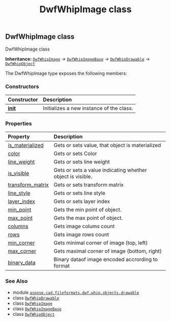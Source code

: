 ﻿---
title: DwfWhipImage class
second_title: Aspose.CAD for Python via .NET API References
description: 
type: docs
weight: 80
url: /aspose.cad.fileformats.dwf.whip.objects.drawable/dwfwhipimage/
is_root: false
---

## DwfWhipImage class

DwfWhipImage class



**Inheritance:** [`DwfWhipImage`](/cad/python-net/aspose.cad.fileformats.dwf.whip.objects.drawable/dwfwhipimage) → 
[`DwfWhipImageBase`](/cad/python-net/aspose.cad.fileformats.dwf.whip.objects.drawable/dwfwhipimagebase) → 
[`DwfWhipDrawable`](/cad/python-net/aspose.cad.fileformats.dwf.whip.objects.drawable/dwfwhipdrawable) → 
[`DwfWhipObject`](/cad/python-net/aspose.cad.fileformats.dwf.whip.objects/dwfwhipobject)



The DwfWhipImage type exposes the following members:

### Constructors
| Constructor | Description |
| :- | :- |
| [__init__](/cad/python-net/aspose.cad.fileformats.dwf.whip.objects.drawable/dwfwhipimage/__init__/#int) | Initializes a new instance of the  class. |


### Properties
| Property | Description |
| :- | :- |
| [is_materialized](/cad/python-net/aspose.cad.fileformats.dwf.whip.objects.drawable/dwfwhipimage/is_materialized) | Gets or sets value, that object is materialized |
| [color](/cad/python-net/aspose.cad.fileformats.dwf.whip.objects.drawable/dwfwhipimage/color) | Gets or sets Color |
| [line_weight](/cad/python-net/aspose.cad.fileformats.dwf.whip.objects.drawable/dwfwhipimage/line_weight) | Gets or sets line weight |
| [is_visible](/cad/python-net/aspose.cad.fileformats.dwf.whip.objects.drawable/dwfwhipimage/is_visible) | Gets or sets a value indicating whether object is visible. |
| [transform_matrix](/cad/python-net/aspose.cad.fileformats.dwf.whip.objects.drawable/dwfwhipimage/transform_matrix) | Gets or sets transform matrix |
| [line_style](/cad/python-net/aspose.cad.fileformats.dwf.whip.objects.drawable/dwfwhipimage/line_style) | Gets or sets line style |
| [layer_index](/cad/python-net/aspose.cad.fileformats.dwf.whip.objects.drawable/dwfwhipimage/layer_index) | Gets or sets layer index |
| [min_point](/cad/python-net/aspose.cad.fileformats.dwf.whip.objects.drawable/dwfwhipimage/min_point) | Gets the min point of object. |
| [max_point](/cad/python-net/aspose.cad.fileformats.dwf.whip.objects.drawable/dwfwhipimage/max_point) | Gets the max point of object. |
| [columns](/cad/python-net/aspose.cad.fileformats.dwf.whip.objects.drawable/dwfwhipimage/columns) | Gets image colums count |
| [rows](/cad/python-net/aspose.cad.fileformats.dwf.whip.objects.drawable/dwfwhipimage/rows) | Gets image rows count |
| [min_corner](/cad/python-net/aspose.cad.fileformats.dwf.whip.objects.drawable/dwfwhipimage/min_corner) | Gets minimal corner of image (top, left) |
| [max_corner](/cad/python-net/aspose.cad.fileformats.dwf.whip.objects.drawable/dwfwhipimage/max_corner) | Gets maximal corner of image (bottom, right) |
| [binary_data](/cad/python-net/aspose.cad.fileformats.dwf.whip.objects.drawable/dwfwhipimage/binary_data) | Binary dataof image encoded accrording to format |



### See Also
* module [`aspose.cad.fileformats.dwf.whip.objects.drawable`](..)
* class [`DwfWhipDrawable`](/cad/python-net/aspose.cad.fileformats.dwf.whip.objects.drawable/dwfwhipdrawable)
* class [`DwfWhipImage`](/cad/python-net/aspose.cad.fileformats.dwf.whip.objects.drawable/dwfwhipimage)
* class [`DwfWhipImageBase`](/cad/python-net/aspose.cad.fileformats.dwf.whip.objects.drawable/dwfwhipimagebase)
* class [`DwfWhipObject`](/cad/python-net/aspose.cad.fileformats.dwf.whip.objects/dwfwhipobject)
